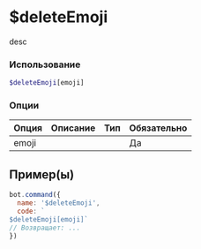 # $deleteEmoji
desc
### Использование
```php
$deleteEmoji[emoji]
```

### Опции

| Опция | Описание | Тип | Обязательно |
|--------|-------------|------|----------|
| emoji |  |  | Да |  
## Пример(ы)

```javascript
bot.command({
  name: '$deleteEmoji',
  code: `
$deleteEmoji[emoji]`
// Возвращает: ...
})
```